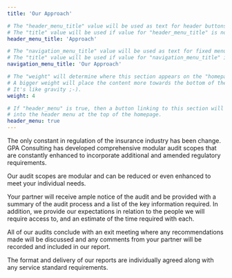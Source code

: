 ```yaml
---
title: 'Our Approach'

# The "header_menu_title" value will be used as text for header buttons.
# The "title" value will be used if value for "header_menu_title" is not provided.
header_menu_title: 'Approach'

# The "navigation_menu_title" value will be used as text for fixed menu items.
# The "title" value will be used if value for "navigation_menu_title" is not provided.
navigation_menu_title: 'Our Approach'

# The "weight" will determine where this section appears on the "homepage".
# A bigger weight will place the content more towards the bottom of the page.
# It's like gravity ;-).
weight: 4

# If "header_menu" is true, then a button linking to this section will be placed
# into the header menu at the top of the homepage.
header_menu: true
---
```


The only constant in regulation of the insurance industry has been change. GPA Consulting has developed comprehensive modular audit scopes that are constantly enhanced to incorporate additional and amended regulatory requirements.

Our audit scopes are modular and can be reduced or even enhanced to meet your individual needs.

Your partner will receive ample notice of the audit and be provided with a summary of the audit process and a list of the key information required. In addition, we provide our expectations in relation to the people we will require access to, and an estimate of the time required with each.

All of our audits conclude with an exit meeting where any recommendations made will be discussed and any comments from your partner will be recorded and included in our report.

The format and delivery of our reports are individually agreed along with any service standard requirements.
